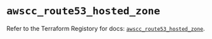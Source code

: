 # `awscc_route53_hosted_zone`

Refer to the Terraform Registory for docs: [`awscc_route53_hosted_zone`](https://registry.terraform.io/providers/hashicorp/awscc/0.70.0/docs/resources/route53_hosted_zone).
